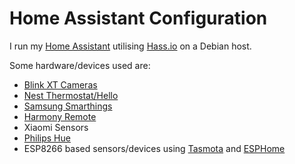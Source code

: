 # Home Assistant Configuration

I run my [Home Assistant](https://home-assistant.io/) utilising 
    [Hass.io](https://www.home-assistant.io/hassio/) on a Debian host.

Some hardware/devices used are:

* [Blink XT Cameras](https://blinkforhome.com/)
* [Nest Thermostat/Hello](https://nest.com/)
* [Samsung Smarthings](https://www.smartthings.com/)
* [Harmony Remote](https://www.logitech.com/en-ca/harmony-universal-remotes)
* Xiaomi Sensors
* [Philips Hue](https://www2.meethue.com/en-ca)
* ESP8266 based sensors/devices using [Tasmota](https://github.com/arendst/Sonoff-Tasmota) 
    and [ESPHome](https://esphomelib.com/)
